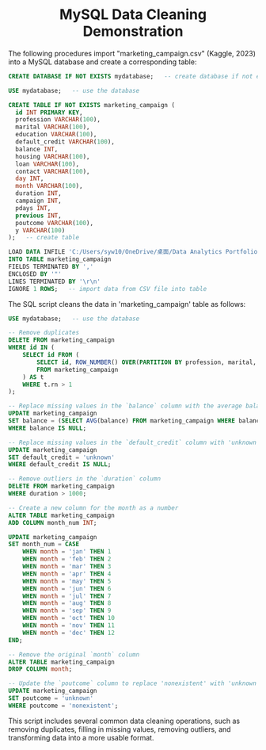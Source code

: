 <h1 align="center">MySQL Data Cleaning Demonstration</h1>
The following procedures import "marketing_campaign.csv" (Kaggle, 2023) into a MySQL database and create a corresponding table:

```sql
CREATE DATABASE IF NOT EXISTS mydatabase;   -- create database if not exists

USE mydatabase;   -- use the database

CREATE TABLE IF NOT EXISTS marketing_campaign (
  id INT PRIMARY KEY,
  profession VARCHAR(100),
  marital VARCHAR(100),
  education VARCHAR(100),
  default_credit VARCHAR(100),
  balance INT,
  housing VARCHAR(100),
  loan VARCHAR(100),
  contact VARCHAR(100),
  day INT,
  month VARCHAR(100),
  duration INT,
  campaign INT,
  pdays INT,
  previous INT,
  poutcome VARCHAR(100),
  y VARCHAR(100)
);   -- create table

LOAD DATA INFILE 'C:/Users/syw10/OneDrive/桌面/Data Analytics Portfolio/Portfolio/Customer Personality Analysis/archive/marketing_campaign.csv'
INTO TABLE marketing_campaign
FIELDS TERMINATED BY ','
ENCLOSED BY '"'
LINES TERMINATED BY '\r\n'
IGNORE 1 ROWS;   -- import data from CSV file into table
```

The SQL script cleans the data in 'marketing_campaign' table as follows:

```sql
USE mydatabase;   -- use the database

-- Remove duplicates
DELETE FROM marketing_campaign 
WHERE id IN (
    SELECT id FROM (
        SELECT id, ROW_NUMBER() OVER(PARTITION BY profession, marital, education, default_credit, balance, housing, loan, contact, day, month, duration, campaign, pdays, previous, poutcome, y ORDER BY id) AS rn
        FROM marketing_campaign
    ) AS t
    WHERE t.rn > 1
);

-- Replace missing values in the `balance` column with the average balance
UPDATE marketing_campaign
SET balance = (SELECT AVG(balance) FROM marketing_campaign WHERE balance IS NOT NULL)
WHERE balance IS NULL;

-- Replace missing values in the `default_credit` column with 'unknown'
UPDATE marketing_campaign
SET default_credit = 'unknown'
WHERE default_credit IS NULL;

-- Remove outliers in the `duration` column
DELETE FROM marketing_campaign
WHERE duration > 1000;

-- Create a new column for the month as a number
ALTER TABLE marketing_campaign
ADD COLUMN month_num INT;

UPDATE marketing_campaign
SET month_num = CASE 
    WHEN month = 'jan' THEN 1
    WHEN month = 'feb' THEN 2
    WHEN month = 'mar' THEN 3
    WHEN month = 'apr' THEN 4
    WHEN month = 'may' THEN 5
    WHEN month = 'jun' THEN 6
    WHEN month = 'jul' THEN 7
    WHEN month = 'aug' THEN 8
    WHEN month = 'sep' THEN 9
    WHEN month = 'oct' THEN 10
    WHEN month = 'nov' THEN 11
    WHEN month = 'dec' THEN 12
END;

-- Remove the original `month` column
ALTER TABLE marketing_campaign
DROP COLUMN month;

-- Update the `poutcome` column to replace 'nonexistent' with 'unknown'
UPDATE marketing_campaign
SET poutcome = 'unknown'
WHERE poutcome = 'nonexistent';
```
This script includes several common data cleaning operations, such as removing duplicates, filling in missing values, removing outliers, and transforming data into a more usable format.
